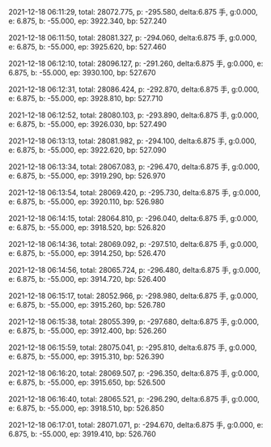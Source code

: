2021-12-18 06:11:29, total: 28072.775, p: -295.580, delta:6.875 手, g:0.000, e: 6.875, b: -55.000, ep: 3922.340, bp: 527.240

2021-12-18 06:11:50, total: 28081.327, p: -294.060, delta:6.875 手, g:0.000, e: 6.875, b: -55.000, ep: 3925.620, bp: 527.460

2021-12-18 06:12:10, total: 28096.127, p: -291.260, delta:6.875 手, g:0.000, e: 6.875, b: -55.000, ep: 3930.100, bp: 527.670

2021-12-18 06:12:31, total: 28086.424, p: -292.870, delta:6.875 手, g:0.000, e: 6.875, b: -55.000, ep: 3928.810, bp: 527.710

2021-12-18 06:12:52, total: 28080.103, p: -293.890, delta:6.875 手, g:0.000, e: 6.875, b: -55.000, ep: 3926.030, bp: 527.490

2021-12-18 06:13:13, total: 28081.982, p: -294.100, delta:6.875 手, g:0.000, e: 6.875, b: -55.000, ep: 3922.620, bp: 527.090

2021-12-18 06:13:34, total: 28067.083, p: -296.470, delta:6.875 手, g:0.000, e: 6.875, b: -55.000, ep: 3919.290, bp: 526.970

2021-12-18 06:13:54, total: 28069.420, p: -295.730, delta:6.875 手, g:0.000, e: 6.875, b: -55.000, ep: 3920.110, bp: 526.980

2021-12-18 06:14:15, total: 28064.810, p: -296.040, delta:6.875 手, g:0.000, e: 6.875, b: -55.000, ep: 3918.520, bp: 526.820

2021-12-18 06:14:36, total: 28069.092, p: -297.510, delta:6.875 手, g:0.000, e: 6.875, b: -55.000, ep: 3914.250, bp: 526.470

2021-12-18 06:14:56, total: 28065.724, p: -296.480, delta:6.875 手, g:0.000, e: 6.875, b: -55.000, ep: 3914.720, bp: 526.400

2021-12-18 06:15:17, total: 28052.966, p: -298.980, delta:6.875 手, g:0.000, e: 6.875, b: -55.000, ep: 3915.260, bp: 526.780

2021-12-18 06:15:38, total: 28055.399, p: -297.680, delta:6.875 手, g:0.000, e: 6.875, b: -55.000, ep: 3912.400, bp: 526.260

2021-12-18 06:15:59, total: 28075.041, p: -295.810, delta:6.875 手, g:0.000, e: 6.875, b: -55.000, ep: 3915.310, bp: 526.390

2021-12-18 06:16:20, total: 28069.507, p: -296.350, delta:6.875 手, g:0.000, e: 6.875, b: -55.000, ep: 3915.650, bp: 526.500

2021-12-18 06:16:40, total: 28065.521, p: -296.290, delta:6.875 手, g:0.000, e: 6.875, b: -55.000, ep: 3918.510, bp: 526.850

2021-12-18 06:17:01, total: 28071.071, p: -294.670, delta:6.875 手, g:0.000, e: 6.875, b: -55.000, ep: 3919.410, bp: 526.760